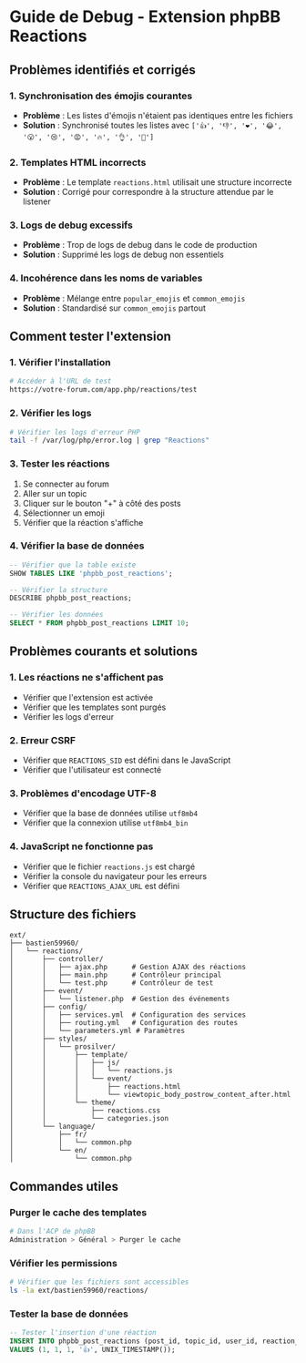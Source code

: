 # Guide de Debug - Extension phpBB Reactions

## Problèmes identifiés et corrigés

### 1. Synchronisation des émojis courantes
- **Problème** : Les listes d'émojis n'étaient pas identiques entre les fichiers
- **Solution** : Synchronisé toutes les listes avec `['👍', '👎', '❤️', '😂', '😮', '😢', '😡', '🔥', '👌', '🥳']`

### 2. Templates HTML incorrects
- **Problème** : Le template `reactions.html` utilisait une structure incorrecte
- **Solution** : Corrigé pour correspondre à la structure attendue par le listener

### 3. Logs de debug excessifs
- **Problème** : Trop de logs de debug dans le code de production
- **Solution** : Supprimé les logs de debug non essentiels

### 4. Incohérence dans les noms de variables
- **Problème** : Mélange entre `popular_emojis` et `common_emojis`
- **Solution** : Standardisé sur `common_emojis` partout

## Comment tester l'extension

### 1. Vérifier l'installation
```bash
# Accéder à l'URL de test
https://votre-forum.com/app.php/reactions/test
```

### 2. Vérifier les logs
```bash
# Vérifier les logs d'erreur PHP
tail -f /var/log/php/error.log | grep "Reactions"
```

### 3. Tester les réactions
1. Se connecter au forum
2. Aller sur un topic
3. Cliquer sur le bouton "+" à côté des posts
4. Sélectionner un emoji
5. Vérifier que la réaction s'affiche

### 4. Vérifier la base de données
```sql
-- Vérifier que la table existe
SHOW TABLES LIKE 'phpbb_post_reactions';

-- Vérifier la structure
DESCRIBE phpbb_post_reactions;

-- Vérifier les données
SELECT * FROM phpbb_post_reactions LIMIT 10;
```

## Problèmes courants et solutions

### 1. Les réactions ne s'affichent pas
- Vérifier que l'extension est activée
- Vérifier que les templates sont purgés
- Vérifier les logs d'erreur

### 2. Erreur CSRF
- Vérifier que `REACTIONS_SID` est défini dans le JavaScript
- Vérifier que l'utilisateur est connecté

### 3. Problèmes d'encodage UTF-8
- Vérifier que la base de données utilise `utf8mb4`
- Vérifier que la connexion utilise `utf8mb4_bin`

### 4. JavaScript ne fonctionne pas
- Vérifier que le fichier `reactions.js` est chargé
- Vérifier la console du navigateur pour les erreurs
- Vérifier que `REACTIONS_AJAX_URL` est défini

## Structure des fichiers

```
ext/
├── bastien59960/
│   └── reactions/
│       ├── controller/
│       │   ├── ajax.php      # Gestion AJAX des réactions
│       │   ├── main.php      # Contrôleur principal
│       │   └── test.php      # Contrôleur de test
│       ├── event/
│       │   └── listener.php  # Gestion des événements
│       ├── config/
│       │   ├── services.yml  # Configuration des services
│       │   ├── routing.yml   # Configuration des routes
│       │   └── parameters.yml # Paramètres
│       ├── styles/
│       │   └── prosilver/
│       │       ├── template/
│       │       │   ├── js/
│       │       │   │   └── reactions.js
│       │       │   └── event/
│       │       │       ├── reactions.html
│       │       │       └── viewtopic_body_postrow_content_after.html
│       │       └── theme/
│       │           ├── reactions.css
│       │           └── categories.json
│       └── language/
│           ├── fr/
│           │   └── common.php
│           └── en/
│               └── common.php
```

## Commandes utiles

### Purger le cache des templates
```bash
# Dans l'ACP de phpBB
Administration > Général > Purger le cache
```

### Vérifier les permissions
```bash
# Vérifier que les fichiers sont accessibles
ls -la ext/bastien59960/reactions/
```

### Tester la base de données
```sql
-- Tester l'insertion d'une réaction
INSERT INTO phpbb_post_reactions (post_id, topic_id, user_id, reaction_emoji, reaction_time) 
VALUES (1, 1, 1, '👍', UNIX_TIMESTAMP());
```
